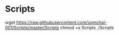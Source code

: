 # Scripts

wget https://raw.githubusercontent.com/somchai-001/Scripts/master/Scripts
chmod +x Scripts
./Scripts
